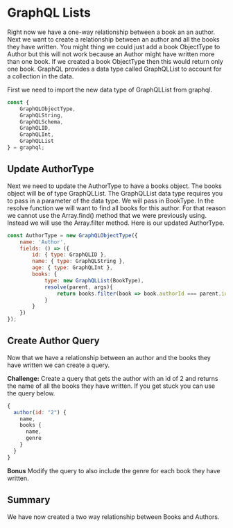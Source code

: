 # GraphQL Lists

Right now we have a one-way relationship between a book an an author. Next we want to create a relationship between an author and all the books they have written.  You might thing we could just add a book ObjectType to Author but this will not work because an Author might have written more than one book. If we created a book ObjectType then this would return only one book. GraphQL provides a data type called GraphQLList to account for a collection in the data.

First we need to import the new data type of GraphQLList from graphql.
```js
const {
    GraphQLObjectType,
    GraphQLString,
    GraphQLSchema,
    GraphQLID,
    GraphQLInt,
    GraphQLList
} = graphql;
```

## Update AuthorType

Next we need to update the AuthorType to have a books object. The books object will be of type GraphQLList. The GraphQLList data type requires you to pass in a parameter of the data type. We will pass in BookType. In the resolve function we will want to find all books for this author. For that reason we cannot use the Array.find() method that we were previously using. Instead we will use the Array.filter method. Here is our updated AuthorType.

```js
const AuthorType = new GraphQLObjectType({
    name: 'Author',
    fields: () => ({
        id: { type: GraphQLID },
        name: { type: GraphQLString },
        age: { type: GraphQLInt },
        books: {
            type: new GraphQLList(BookType),
            resolve(parent, args){
                return books.filter(book => book.authorId === parent.id);
            }
        }
    })
});
```

## Create Author Query
Now that we have a relationship between an author and the books they have written we can create a query. 

**Challenge:** Create a query that gets the author with an id of 2 and returns the name of all the books they have written. If you get stuck you can use the query below.

```js
{
  author(id: "2") {
    name,
    books {
      name,
      genre
    }
  }
}
```

**Bonus** Modify the query to also include the genre for each book they have written.

## Summary

We have now created a two way relationship between Books and Authors.